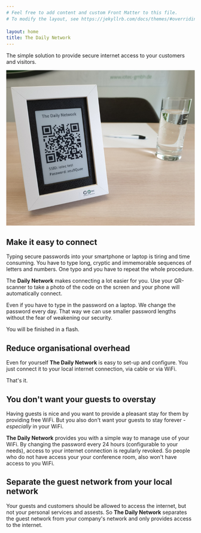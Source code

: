 ```yaml
---
# Feel free to add content and custom Front Matter to this file.
# To modify the layout, see https://jekyllrb.com/docs/themes/#overriding-theme-defaults

layout: home
title: The Daily Network
---
```


The simple solution to provide secure internet access to your customers and visitors.

![The Daily Network](/assets/the-daily-network.jpg)

## Make it easy to connect

Typing secure passwords into your smartphone or laptop is tiring and time consuming. You have to type long, cryptic and immemorable sequences of letters and numbers. One typo and you have to repeat the whole  procedure.

The **Daily Network** makes connecting a lot easier for you. Use your QR-scanner to take a photo of the code on the screen and your phone will automatically connect.

Even if you have to type in the password on a laptop. We change the password every day. That way we can use smaller password lengths without the fear of weakening our security.

You will be finished in a flash.

## Reduce organisational overhead

Even for yourself **The Daily Network** is easy to set-up and configure. You just connect it to your local internet connection, via cable or via WiFi. 

That's it.

## You don't want your guests to overstay 

Having guests is nice and you want to provide a pleasant stay for them by providing free WiFi. But you also don't want your guests to stay forever - _especially_ in your WiFi. 

**The Daily Network** provides you with a simple way to manage use of your WiFi. By changing the password every 24 hours (configurable to your needs), access to your internet connection is regularly revoked. So people who do not have access your your conference room, also won't have access to you WiFi.

## Separate the guest network from your local network

Your guests and customers should be allowed to access the internet, but not your personal services and assests.
So **The Daily Network** separates the guest network from your company's network and only provides access to the internet.

